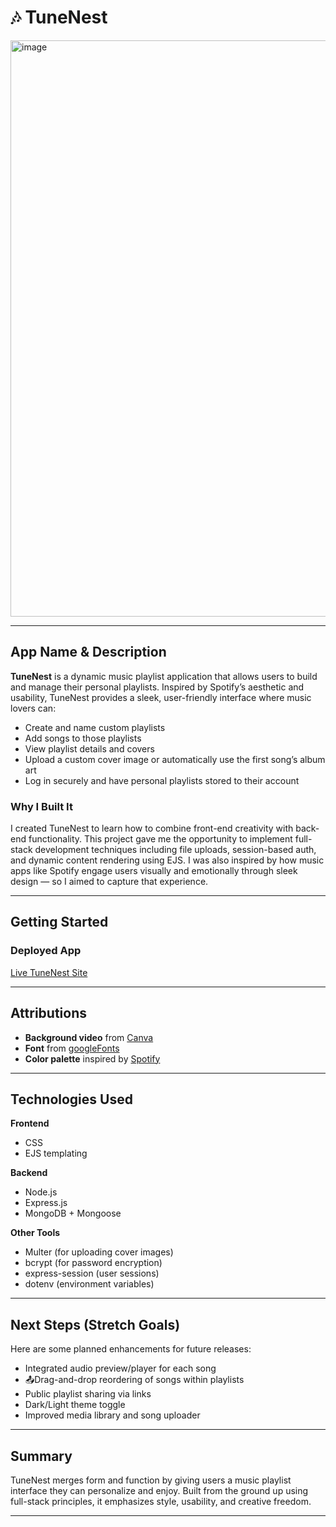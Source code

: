 # 🎶 TuneNest

<img width="1913" height="922" alt="image" src="https://github.com/user-attachments/assets/c789bac8-b3cf-42b1-bc66-7537adf2731a" />


---

##  App Name & Description

**TuneNest** is a dynamic music playlist application that allows users to build and manage their personal playlists. Inspired by Spotify’s aesthetic and usability, TuneNest provides a sleek, user-friendly interface where music lovers can:

- Create and name custom playlists
- Add songs to those playlists
- View playlist details and covers
- Upload a custom cover image or automatically use the first song’s album art
- Log in securely and have personal playlists stored to their account

###  Why I Built It

I created TuneNest to learn how to combine front-end creativity with back-end functionality. This project gave me the opportunity to implement full-stack development techniques including file uploads, session-based auth, and dynamic content rendering using EJS. I was also inspired by how music apps like Spotify engage users visually and emotionally through sleek design — so I aimed to capture that experience.

---

##  Getting Started

###  Deployed App

 [Live TuneNest Site](https://tunenest.onrender.com)


---

##  Attributions

- **Background video** from [Canva](https://www.canva.com/design/DAGu_-fphpY/utQzbhmglYt0EFMQN9KR3Q/edit)
- **Font** from [googleFonts](https://fonts.google.com/specimen/Limelight)
- **Color palette** inspired by [Spotify](https://spotify.com)

---

##  Technologies Used

**Frontend**
- CSS
- EJS templating

**Backend**
- Node.js
- Express.js
- MongoDB + Mongoose

**Other Tools**
- Multer (for uploading cover images)
- bcrypt (for password encryption)
- express-session (user sessions)
- dotenv (environment variables)

---

##  Next Steps (Stretch Goals)

Here are some planned enhancements for future releases:

-  Integrated audio preview/player for each song
- 📤Drag-and-drop reordering of songs within playlists
-  Public playlist sharing via links
-  Dark/Light theme toggle
- Improved media library and song uploader

---

##  Summary

TuneNest merges form and function by giving users a music playlist interface they can personalize and enjoy. Built from the ground up using full-stack principles, it emphasizes style, usability, and creative freedom.

---


